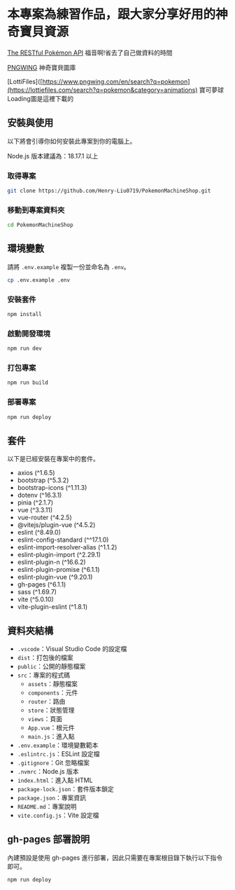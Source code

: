 # 本專案為練習作品，跟大家分享好用的神奇寶貝資源

[The RESTful Pokémon API](https://pokeapi.co/)
福音啊!省去了自己做資料的時間

[PNGWING](https://www.pngwing.com/en/search?q=pokemon)
神奇寶貝圖庫

[LottiFiles]([https://www.pngwing.com/en/search?q=pokemon](https://lottiefiles.com/search?q=pokemon&category=animations)
寶可夢球Loading圖是這裡下載的

## 安裝與使用

以下將會引導你如何安裝此專案到你的電腦上。

Node.js 版本建議為：18.17.1 以上

### 取得專案

```bash
git clone https://github.com/Henry-Liu0719/PokemonMachineShop.git
```

### 移動到專案資料夾

```bash
cd PokemonMachineShop
```

## 環境變數

請將 `.env.example` 複製一份並命名為 `.env`。

```bash
cp .env.example .env
```

### 安裝套件

```bash
npm install
```

### 啟動開發環境

```bash
npm run dev
```

### 打包專案

```bash
npm run build
```

### 部署專案

```bash
npm run deploy
```

## 套件

以下是已經安裝在專案中的套件。

- axios (^1.6.5)
- bootstrap (^5.3.2)
- bootstrap-icons (^1.11.3)
- dotenv (^16.3.1)
- pinia (^2.1.7)
- vue (^3.3.11)
- vue-router (^4.2.5)
- @vitejs/plugin-vue (^4.5.2)
- eslint (^8.49.0)
- eslint-config-standard (^^17.1.0)
- eslint-import-resolver-alias (^1.1.2)
- eslint-plugin-import (^2.29.1)
- eslint-plugin-n (^16.6.2)
- eslint-plugin-promise (^6.1.1)
- eslint-plugin-vue (^9.20.1)
- gh-pages (^6.1.1)
- sass (^1.69.7)
- vite (^5.0.10)
- vite-plugin-eslint (^1.8.1)

## 資料夾結構

- `.vscode`：Visual Studio Code 的設定檔
- `dist`：打包後的檔案
- `public`：公開的靜態檔案
- `src`：專案的程式碼
  - `assets`：靜態檔案
  - `components`：元件
  - `router`：路由
  - `store`：狀態管理
  - `views`：頁面
  - `App.vue`：根元件
  - `main.js`：進入點
- `.env.example`：環境變數範本
- `.eslintrc.js`：ESLint 設定檔
- `.gitignore`：Git 忽略檔案
- `.nvmrc`：Node.js 版本
- `index.html`：進入點 HTML
- `package-lock.json`：套件版本鎖定
- `package.json`：專案資訊
- `README.md`：專案說明
- `vite.config.js`：Vite 設定檔

## gh-pages 部署說明

內建預設是使用 gh-pages 進行部署，因此只需要在專案根目錄下執行以下指令即可。

```bash
npm run deploy
```

